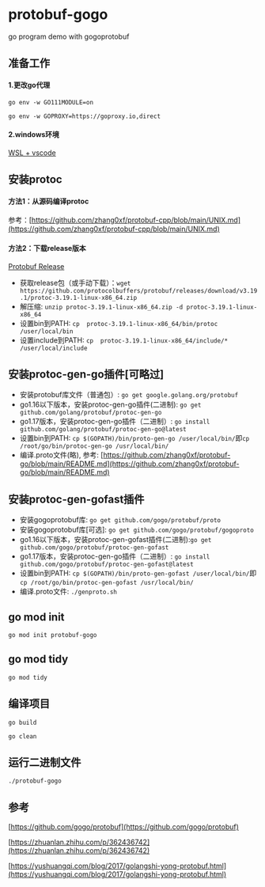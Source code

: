 # protobuf-gogo
go program demo with gogoprotobuf

## 准备工作

#### 1.更改go代理

`go env -w GO111MODULE=on`

`go env -w GOPROXY=https://goproxy.io,direct`

#### 2.windows环境

[WSL + vscode](https://github.com/zhang0xf/md/blob/main/WSL/WSL.md)

## 安装protoc

#### 方法1：从源码编译protoc

参考：[https://github.com/zhang0xf/protobuf-cpp/blob/main/UNIX.md](https://github.com/zhang0xf/protobuf-cpp/blob/main/UNIX.md)

#### 方法2：下载release版本

[Protobuf Release](https://github.com/protocolbuffers/protobuf/releases/tag/v3.19.1)

* 获取release包（或手动下载）：`wget https://github.com/protocolbuffers/protobuf/releases/download/v3.19.1/protoc-3.19.1-linux-x86_64.zip`
* 解压缩: `unzip protoc-3.19.1-linux-x86_64.zip -d protoc-3.19.1-linux-x86_64`
* 设置bin到PATH: `cp  protoc-3.19.1-linux-x86_64/bin/protoc /user/local/bin`
* 设置include到PATH: `cp  protoc-3.19.1-linux-x86_64/include/* /user/local/include`

## 安装protoc-gen-go插件[可略过]

* 安装protobuf库文件（普通包）: `go get google.golang.org/protobuf`
* go1.16以下版本，安装protoc-gen-go插件(二进制): `go get github.com/golang/protobuf/protoc-gen-go`
* go1.17版本，安装protoc-gen-go插件（二进制）: `go install github.com/golang/protobuf/protoc-gen-go@latest`
* 设置bin到PATH: `cp $(GOPATH)/bin/proto-gen-go /user/local/bin/`即`cp /root/go/bin/protoc-gen-go /usr/local/bin/`
* 编译.proto文件(略), 参考: [https://github.com/zhang0xf/protobuf-go/blob/main/README.md](https://github.com/zhang0xf/protobuf-go/blob/main/README.md)

## 安装protoc-gen-gofast插件

* 安装gogoprotobuf库: `go get github.com/gogo/protobuf/proto`
* 安装gogoprotobuf库[可选]: `go get github.com/gogo/protobuf/gogoproto`
* go1.16以下版本，安装protoc-gen-gofast插件(二进制):`go get github.com/gogo/protobuf/protoc-gen-gofast`
*  go1.17版本，安装protoc-gen-go插件（二进制）: `go install github.com/gogo/protobuf/protoc-gen-gofast@latest`
* 设置bin到PATH: `cp $(GOPATH)/bin/proto-gen-gofast /user/local/bin/`即`cp /root/go/bin/protoc-gen-gofast /usr/local/bin/`
* 编译.proto文件: `./genproto.sh`

## go mod init

`go mod init protobuf-gogo`

## go mod tidy

`go mod tidy`

## 编译项目

`go build`

`go clean`

## 运行二进制文件

`./protobuf-gogo`

## 参考

[https://github.com/gogo/protobuf](https://github.com/gogo/protobuf)

[https://zhuanlan.zhihu.com/p/362436742](https://zhuanlan.zhihu.com/p/362436742)

[https://yushuangqi.com/blog/2017/golangshi-yong-protobuf.html](https://yushuangqi.com/blog/2017/golangshi-yong-protobuf.html)
